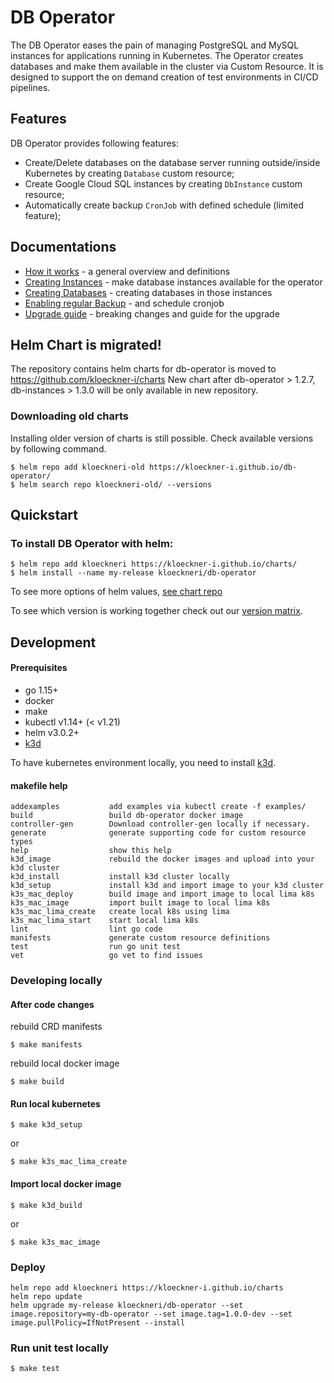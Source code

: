 # DB Operator

The DB Operator eases the pain of managing PostgreSQL and MySQL instances for applications running in Kubernetes. The Operator creates databases and make them available in the cluster via Custom Resource. It is designed to support the on demand creation of test environments in CI/CD pipelines.

## Features

DB Operator provides following features:

* Create/Delete databases on the database server running outside/inside Kubernetes by creating `Database` custom resource;
* Create Google Cloud SQL instances by creating `DbInstance` custom resource;
* Automatically create backup `CronJob` with defined schedule (limited feature);

## Documentations
* [How it works](docs/howitworks.md) - a general overview and definitions
* [Creating Instances](docs/creatinginstances.md) - make database instances available for the operator
* [Creating Databases](docs/creatingdatabases.md) - creating databases in those instances
* [Enabling regular Backup](docs/enablingbackup.md) - and schedule cronjob
* [Upgrade guide](docs/upgradeguide.md) - breaking changes and guide for the upgrade

## Helm Chart is migrated!
The repository contains helm charts for db-operator is moved to https://github.com/kloeckner-i/charts
New chart after db-operator > 1.2.7, db-instances > 1.3.0 will be only available in new repository.

### Downloading old charts

Installing older version of charts is still possible.
Check available versions by following command.

```
$ helm repo add kloeckneri-old https://kloeckner-i.github.io/db-operator/
$ helm search repo kloeckneri-old/ --versions
```

## Quickstart

### To install DB Operator with helm:

```
$ helm repo add kloeckneri https://kloeckner-i.github.io/charts/
$ helm install --name my-release kloeckneri/db-operator
```

To see more options of helm values, [see chart repo]([https://github.com/kloeckner-i/charts/tree/main/charts/db-operator])

To see which version is working together check out our [version matrix](https://github.com/kloeckner-i/db-operator/wiki/Version-Matrix).

## Development

#### Prerequisites
* go 1.15+
* docker
* make
* kubectl v1.14+ (< v1.21)
* helm v3.0.2+
* [k3d](https://github.com/rancher/k3d)

To have kubernetes environment locally, you need to install [k3d](https://github.com/rancher/k3d).


#### makefile help

```
addexamples           add examples via kubectl create -f examples/
build                 build db-operator docker image
controller-gen        Download controller-gen locally if necessary.
generate              generate supporting code for custom resource types
help                  show this help
k3d_image             rebuild the docker images and upload into your k3d cluster
k3d_install           install k3d cluster locally
k3d_setup             install k3d and import image to your k3d cluster
k3s_mac_deploy        build image and import image to local lima k8s
k3s_mac_image         import built image to local lima k8s
k3s_mac_lima_create   create local k8s using lima
k3s_mac_lima_start    start local lima k8s
lint                  lint go code
manifests             generate custom resource definitions
test                  run go unit test
vet                   go vet to find issues
```

### Developing locally

#### After code changes

rebuild CRD manifests
```
$ make manifests
```

rebuild local docker image
```
$ make build
```

#### Run local kubernetes
```
$ make k3d_setup
```

or 

```
$ make k3s_mac_lima_create
```

#### Import local docker image

```
$ make k3d_build
```

or
```
$ make k3s_mac_image
```

### Deploy

```
helm repo add kloeckneri https://kloeckner-i.github.io/charts
helm repo update
helm upgrade my-release kloeckneri/db-operator --set image.repository=my-db-operator --set image.tag=1.0.0-dev --set image.pullPolicy=IfNotPresent --install
```

### Run unit test locally

```
$ make test
```
